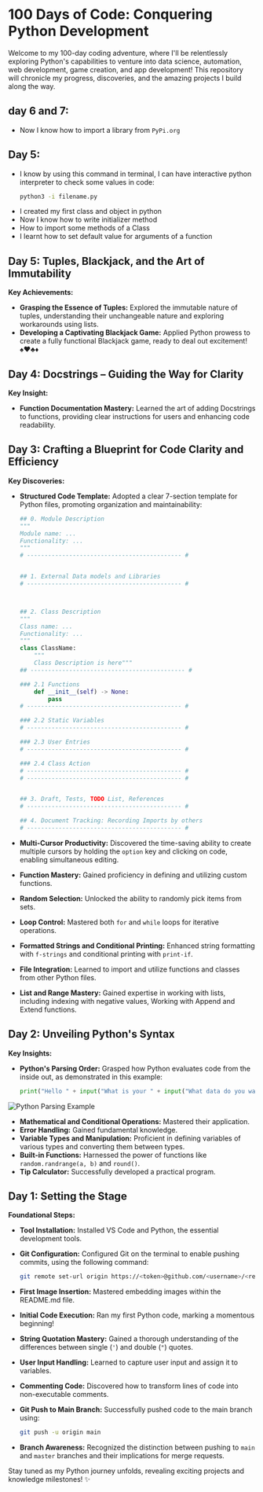 # 100 Days of Code: Conquering Python Development

Welcome to my 100-day coding adventure, where I'll be relentlessly exploring Python's capabilities to venture into data science, automation, web development, game creation, and app development! This repository will chronicle my progress, discoveries, and the amazing projects I build along the way.

## day 6 and 7:

- Now I know how to import a library from `PyPi.org`

## Day 5:

- I know by using this command in terminal, I can have interactive python interpreter to check some values in code:
  ```bash
  python3 -i filename.py
  ```
- I created my first class and object in python
- Now I know how to write initializer method
- How to import some methods of a Class
- I learnt how to set default value for arguments of a function

## Day 5: Tuples, Blackjack, and the Art of Immutability

**Key Achievements:**

- **Grasping the Essence of Tuples:** Explored the immutable nature of tuples, understanding their unchangeable nature and exploring workarounds using lists.
- **Developing a Captivating Blackjack Game:** Applied Python prowess to create a fully functional Blackjack game, ready to deal out excitement! ♠️♥️♣️♦️

## Day 4: Docstrings – Guiding the Way for Clarity

**Key Insight:**

- **Function Documentation Mastery:** Learned the art of adding Docstrings to functions, providing clear instructions for users and enhancing code readability.

## Day 3: Crafting a Blueprint for Code Clarity and Efficiency

**Key Discoveries:**

- **Structured Code Template:** Adopted a clear 7-section template for Python files, promoting organization and maintainability:

  ```python
  ## 0. Module Description
  """
  Module name: ...
  Functionality: ...
  """
  # -------------------------------------------- #


  ## 1. External Data models and Libraries
  # -------------------------------------------- #



  ## 2. Class Description
  """
  Class name: ...
  Functionality: ...
  """
  class ClassName:
      """
      Class Description is here"""
  ## -------------------------------------------- #

  ### 2.1 Functions
      def __init__(self) -> None:
          pass
  # -------------------------------------------- #

  ### 2.2 Static Variables
  # -------------------------------------------- #

  ### 2.3 User Entries
  # -------------------------------------------- #

  ### 2.4 Class Action
  # -------------------------------------------- #
  # -------------------------------------------- #


  ## 3. Draft, Tests, TODO List, References
  # -------------------------------------------- #

  ## 4. Document Tracking: Recording Imports by others
  # -------------------------------------------- #
  ```

- **Multi-Cursor Productivity:** Discovered the time-saving ability to create multiple cursors by holding the `option` key and clicking on code, enabling simultaneous editing.
- **Function Mastery:** Gained proficiency in defining and utilizing custom functions.
- **Random Selection:** Unlocked the ability to randomly pick items from sets.
- **Loop Control:** Mastered both `for` and `while` loops for iterative operations.
- **Formatted Strings and Conditional Printing:** Enhanced string formatting with `f-strings` and conditional printing with `print-if`.
- **File Integration:** Learned to import and utilize functions and classes from other Python files.
- **List and Range Mastery:** Gained expertise in working with lists, including indexing with negative values, Working with Append and Extend functions.

## Day 2: Unveiling Python's Syntax

**Key Insights:**

- **Python's Parsing Order:** Grasped how Python evaluates code from the inside out, as demonstrated in this example:

  ```python
  print("Hello " + input("What is your " + input("What data do you want to share with me? Name or NickName?\n") + "? \n") + "!")
  ```

![Python Parsing Example](<draft_resources/Screenshot 2024-01-09 at 12.52.36 PM.png>)

- **Mathematical and Conditional Operations:** Mastered their application.
- **Error Handling:** Gained fundamental knowledge.
- **Variable Types and Manipulation:** Proficient in defining variables of various types and converting them between types.
- **Built-in Functions:** Harnessed the power of functions like `random.randrange(a, b)` and `round()`.
- **Tip Calculator:** Successfully developed a practical program.

## Day 1: Setting the Stage

**Foundational Steps:**

- **Tool Installation:** Installed VS Code and Python, the essential development tools.
- **Git Configuration:** Configured Git on the terminal to enable pushing commits, using the following command:

  ```bash
  git remote set-url origin https://<token>@github.com/<username>/<repo>
  ```

- **First Image Insertion:** Mastered embedding images within the README.md file.
- **Initial Code Execution:** Ran my first Python code, marking a momentous beginning!

- **String Quotation Mastery:** Gained a thorough understanding of the differences between single (`'`) and double (`"`) quotes.
- **User Input Handling:** Learned to capture user input and assign it to variables.
- **Commenting Code:** Discovered how to transform lines of code into non-executable comments.
- **Git Push to Main Branch:** Successfully pushed code to the main branch using:

  ```bash
  git push -u origin main
  ```

- **Branch Awareness:** Recognized the distinction between pushing to `main` and `master` branches and their implications for merge requests.

Stay tuned as my Python journey unfolds, revealing exciting projects and knowledge milestones! ✨

